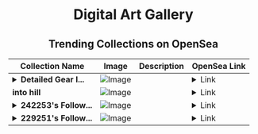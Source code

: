 <div align="center">

# Digital Art Gallery

## Trending Collections on OpenSea

| Collection Name                       | Image                                                                                     | Description                       | OpenSea Link                                                                                          |
|---------------------------------------|-------------------------------------------------------------------------------------------|-----------------------------------|--------------------------------------------------------------------------------------------------------|
| **<details><summary>Detailed Gear I...</summary>Detailed Gear Intricate</details>** | ![Image](https://i.seadn.io/s/raw/files/118640e100a1b071b4ad9f2ec54085f5.jpg?w=500&auto=format?w=200&auto=format) |  | <details><summary>Link</summary>[Detailed Gear Intricate](https://opensea.io/collection/detailed-gear-intricate)</details> |
| **into hill** | ![Image](https://i.seadn.io/s/raw/files/1b611f29839b92d508e92ec1e5943b36.jpg?w=500&auto=format?w=200&auto=format) |  | <details><summary>Link</summary>[into hill](https://opensea.io/collection/into-hill)</details> |
| **<details><summary>242253's Follow...</summary>242253's Follower</details>** | ![Image](https://i.seadn.io/s/raw/files/19f9f090920392cc3650cbdf4361755b.png?w=500&auto=format?w=200&auto=format) |  | <details><summary>Link</summary>[242253's Follower](https://opensea.io/collection/242253-s-follower)</details> |
| **<details><summary>229251's Follow...</summary>229251's Follower</details>** | ![Image](https://i.seadn.io/s/raw/files/19f9f090920392cc3650cbdf4361755b.png?w=500&auto=format?w=200&auto=format) |  | <details><summary>Link</summary>[229251's Follower](https://opensea.io/collection/229251-s-follower)</details> |

</div>